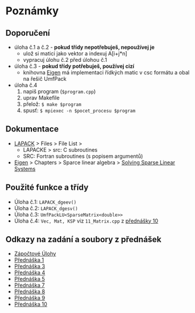 # Poznámky

## Doporučení
- úloha č.1 a č.2 - **pokud třídy nepotřebuješ, nepoužívej je**
	- ulož si matici jako vektor a indexuj A[i+j*n]
	- vypracuj úlohu č.2 před úlohou č.1
- úloha č.3 - **pokud třídy potřebuješ, používej cizí**
	- knihovna [Eigen](https://eigen.tuxfamily.org/index.php?title=Main_Page) má implementaci řídkých matic v csc formátu a obal na řešič UmfPack
- úloha č.4
	1) napiš program (`$program.cpp`)
	2) uprav Makefile
	3) přelož: `$ make $program`
	4) spusť: `$ mpiexec -n $pocet_procesu $program`

## Dokumentace
- [LAPACK](http://www.netlib.org/lapack/explore-html/) > Files > File List >
	- LAPACKE > src: C subroutines 
	- SRC: Fortran subroutines (s popisem argumentů)
- [Eigen](https://eigen.tuxfamily.org/dox-devel/index.html) > Chapters > Sparce linear algebra > [Solving Sparse Linear Systems](https://eigen.tuxfamily.org/dox-devel/group__TopicSparseSystems.html)

## Použité funkce a třídy
- Úloha č.1: `LAPACK_dgeev()`
- Úloha č.2: `LAPACK_dgesv()`
- Úloha č.3: `UmfPackLU<SparseMatrix<double>>`
- Úloha č.4: `Vec, Mat, KSP` viz `11_Matrix.cpp` z [přednášky 10](https://marian.fsik.cvut.cz/~jkarel/NMI/Prednaska10)

## Odkazy na zadání a soubory z přednášek
- [Zápočtové Úlohy](https://marian.fsik.cvut.cz/~jkarel/NMI/ZapoctoveUlohy.pdf)
- [Přednáška 1](https://marian.fsik.cvut.cz/~jkarel/NMI/Prednaska1)
- [Přednáška 3](https://marian.fsik.cvut.cz/~jkarel/NMI/Prednaska3)
- [Přednáška 4](https://marian.fsik.cvut.cz/~jkarel/NMI/Prednaska4)
- [Přednáška 5](https://marian.fsik.cvut.cz/~jkarel/NMI/Prednaska5)
- [Přednáška 7](https://marian.fsik.cvut.cz/~jkarel/NMI/Prednaska7)
- [Přednáška 8](https://marian.fsik.cvut.cz/~jkarel/NMI/Prednaska8)
- [Přednáška 9](https://marian.fsik.cvut.cz/~jkarel/NMI/Prednaska9)
- [Přednáška 10](https://marian.fsik.cvut.cz/~jkarel/NMI/Prednaska10)